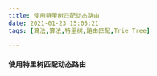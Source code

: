 ```yaml
---
title: 使用特里树匹配动态路由
date: 2021-01-23 15:05:21
tags: [算法,算法,特里树,路由匹配,Trie Tree]

---
```


#### 使用特里树匹配动态路由

